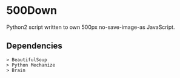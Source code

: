 500Down
=======

Python2 script written to own 500px no-save-image-as JavaScript.

Dependencies
------------
	> BeautifulSoup
	> Python Mechanize
	> Brain

